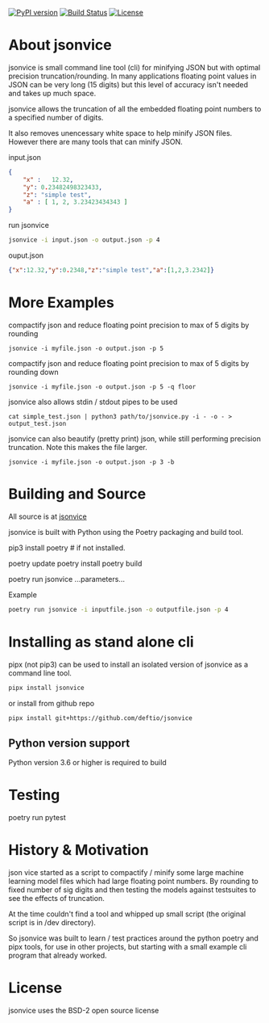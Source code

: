 [![PyPI version](https://badge.fury.io/py/jsonvice.svg)](https://badge.fury.io/py/jsonvice)
[![Build Status](https://travis-ci.com/deftio/jsonvice.svg?branch=master)](https://travis-ci.com/deftio/jsonvice)
[![License](https://img.shields.io/badge/License-BSD%202--Clause-blue.svg)](https://opensource.org/licenses/BSD-2-Clause)


# About jsonvice  

jsonvice is small command line tool (cli) for minifying JSON but with optimal precision truncation/rounding.  In many applications floating point values in JSON can be very long (15 digits) but this level of accuracy isn't needed and takes up much space.

jsonvice allows the truncation of all the embedded floating point numbers to a specified number of digits. 

It also removes unencessary white space to help minify JSON files. However there are many tools that can minify JSON.

input.json
```json
{
    "x" :   12.32,
    "y": 0.23482498323433,
    "z": "simple test",
    "a" : [ 1, 2, 3.23423434343 ]
}
```

run jsonvice
```sh
jsonvice -i input.json -o output.json -p 4
```

ouput.json
```json
{"x":12.32,"y":0.2348,"z":"simple test","a":[1,2,3.2342]}
```


# More Examples

compactify json and reduce floating point precision to max of 5 digits by rounding
```shell
jsonvice -i myfile.json -o output.json -p 5
```

compactify json and reduce floating point precision to max of 5 digits by rounding down
```shell
jsonvice -i myfile.json -o output.json -p 5 -q floor
```

jsonvice also allows stdin / stdout pipes to be used
```shell
cat simple_test.json | python3 path/to/jsonvice.py -i - -o - > output_test.json
```

jsonvice can also beautify (pretty print) json, while still performing precision truncation.  Note this makes the file larger.
```shell
jsonvice -i myfile.json -o output.json -p 3 -b
```


# Building and Source
All source is at [jsonvice](https://github.com/deftio/jsonvice)

jsonvice is built with Python using the Poetry packaging and build tool.

pip3 install poetry  # if not installed.

poetry update
poetry install
poetry build

poetry run jsonvice ...parameters...

Example
```sh
poetry run jsonvice -i inputfile.json -o outputfile.json -p 4
```

# Installing as stand alone cli
pipx (not pip3) can be used to install an isolated version of jsonvice as a command line tool.

```sh
pipx install jsonvice
```

or install from github repo 

```sh
pipx install git+https://github.com/deftio/jsonvice
```

## Python version support
Python version 3.6 or higher is required to build

# Testing
poetry run pytest

# History & Motivation
json vice started as a script to compactify / minify some large machine learning model files which had large floating point numbers.   By rounding to fixed number of sig digits and then testing the models against testsuites to see the effects of truncation.

At the time couldn't find a tool and whipped up small script (the original script is in /dev directory).

So jsonvice was built to learn / test practices around the python poetry and pipx tools, for use in other projects, but starting with a small example cli program that already worked.

# License
jsonvice uses the BSD-2 open source license
